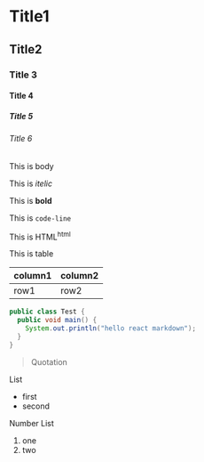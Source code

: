 # Title1

## Title2

### Title 3

#### Title 4

##### Title 5

###### Title 6

This is body

This is *itelic*

This is **bold**

This is `code-line`

This is HTML<sup>html</sup>

This is table

|column1|column2|
|---|---|
|row1|row2|

```java
public class Test {
  public void main() {
    System.out.println("hello react markdown");
  }
}
```

> Quotation

List
- first
- second

Number List
1. one
2. two

